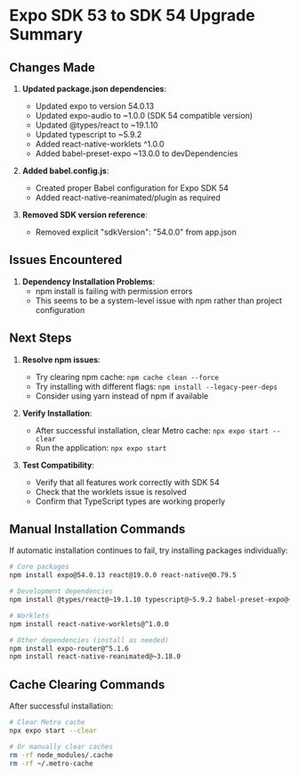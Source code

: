 # Expo SDK 53 to SDK 54 Upgrade Summary

## Changes Made

1. **Updated package.json dependencies**:
   - Updated expo to version 54.0.13
   - Updated expo-audio to ~1.0.0 (SDK 54 compatible version)
   - Updated @types/react to ~19.1.10
   - Updated typescript to ~5.9.2
   - Added react-native-worklets ^1.0.0
   - Added babel-preset-expo ~13.0.0 to devDependencies

2. **Added babel.config.js**:
   - Created proper Babel configuration for Expo SDK 54
   - Added react-native-reanimated/plugin as required

3. **Removed SDK version reference**:
   - Removed explicit "sdkVersion": "54.0.0" from app.json

## Issues Encountered

1. **Dependency Installation Problems**:
   - npm install is failing with permission errors
   - This seems to be a system-level issue with npm rather than project configuration

## Next Steps

1. **Resolve npm issues**:
   - Try clearing npm cache: `npm cache clean --force`
   - Try installing with different flags: `npm install --legacy-peer-deps`
   - Consider using yarn instead of npm if available

2. **Verify Installation**:
   - After successful installation, clear Metro cache: `npx expo start --clear`
   - Run the application: `npx expo start`

3. **Test Compatibility**:
   - Verify that all features work correctly with SDK 54
   - Check that the worklets issue is resolved
   - Confirm that TypeScript types are working properly

## Manual Installation Commands

If automatic installation continues to fail, try installing packages individually:

```bash
# Core packages
npm install expo@54.0.13 react@19.0.0 react-native@0.79.5

# Development dependencies
npm install @types/react@~19.1.10 typescript@~5.9.2 babel-preset-expo@~13.0.0

# Worklets
npm install react-native-worklets@^1.0.0

# Other dependencies (install as needed)
npm install expo-router@^5.1.6
npm install react-native-reanimated@~3.18.0
```

## Cache Clearing Commands

After successful installation:

```bash
# Clear Metro cache
npx expo start --clear

# Or manually clear caches
rm -rf node_modules/.cache
rm -rf ~/.metro-cache
```